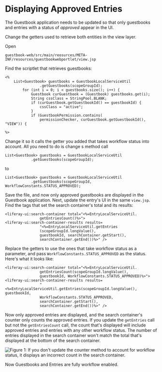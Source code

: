 # Displaying Approved Entries

The Guestbook application needs to be updated so that only guestbooks and
entries with a status of *approved* appear in the UI.

Change the getters used to retrieve both entities in the view layer.

Open 

    guestbook-web/src/main/reosurces/META-INF/resources/guestbookwebportlet/view.jsp

Find the scriptlet that retrieves guestbooks:

	<%
		List<Guestbook> guestbooks = GuestbookLocalServiceUtil
					.getGuestbooks(scopeGroupId);
			for (int i = 0; i < guestbooks.size(); i++) {
				Guestbook curGuestbook = (Guestbook) guestbooks.get(i);
				String cssClass = StringPool.BLANK;
				if (curGuestbook.getGuestbookId() == guestbookId) {
					cssClass = "active";
				}
				if (GuestbookPermission.contains(
					permissionChecker, curGuestbook.getGuestbookId(), "VIEW")) {
										
	%>

Change it so it calls the getter you added that takes workflow status into account. All you need to do is change s method call 

    List<Guestbook> guestbooks = GuestbookLocalServiceUtil
                .getGuestbooks(scopeGroupId);

to

    List<Guestbook> guestbooks = GuestbookLocalServiceUtil
                .getGuestbooks(scopeGroupId, WorkflowConstants.STATUS_APPROVED);

Save the file, and now only approved guestbooks are displayed in the Guestbook
application. Next, update the entry's UI in the same `view.jsp`. Find the tags
that set the search container's total and its results:

    <liferay-ui:search-container total="<%=EntryLocalServiceUtil.
                    getEntriesCount()%>">
    <liferay-ui:search-container-results results=
                    "<%=EntryLocalServiceUtil.getEntries
                    (scopeGroupId.longValue(),
                    guestbookId, searchContainer.getStart(),
                    searchContainer.getEnd())%>" />

Replace the getters to use the ones that take workflow status as a parameter,
and pass `WorkflowConstants.STATUS_APPROVED` as the status. Here's what it looks
like:

    <liferay-ui:search-container total="<%=EntryLocalServiceUtil.
                    getEntriesCount(scopeGroupId.longValue(), 
                    guestbookId, WorkflowConstants.STATUS_APPROVED)%>">
    <liferay-ui:search-container-results results=
                    "<%=EntryLocalServiceUtil.getEntries(scopeGroupId.longValue(), guestbookId, 
                    WorkflowConstants.STATUS_APPROVED, 
                    searchContainer.getStart(), 
                    searchContainer.getEnd())%>" />

Now only approved entries are displayed, and the search container's counter only
counts the approved entries. If you update the `getEntries` call but not the
`getEntriesCount` call, the count that's displayed will include approved entries
and entries with any other workflow status. The number of entries displayed in
the search container won't match the total that's displayed at the bottom of the
search container.

![Figure 1: If you don't update the counter method to account for workflow status, it
displays an incorrect count in the search container.](../../../../images/lp-workflow-entries-count.png)

Now Guestbooks and Entries are fully workflow enabled.
